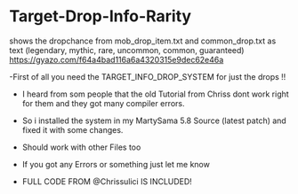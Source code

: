 # Target-Drop-Info-Rarity
shows the dropchance from mob_drop_item.txt and common_drop.txt as text (legendary, mythic, rare, uncommon, common, guaranteed)
https://gyazo.com/f64a4bad116a6a4320315e9dec62e46a

-First of all you need the TARGET_INFO_DROP_SYSTEM for just the drops !!
- I heard from som people that the old Tutorial from Chriss dont work right for them and they got many compiler errors.
- So i installed the system in my MartySama 5.8 Source (latest patch) and fixed it with some changes.
- Should work with other Files too

- If you got any Errors or something just let me know


- FULL CODE FROM @Chrissulici IS INCLUDED!
